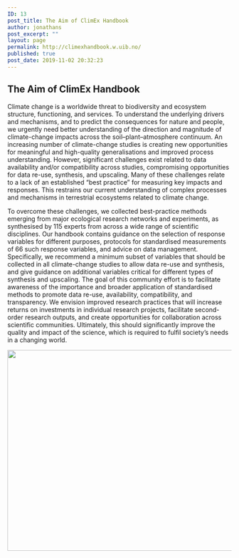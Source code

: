 ```yaml
---
ID: 13
post_title: The Aim of ClimEx Handbook
author: jonathans
post_excerpt: ""
layout: page
permalink: http://climexhandbook.w.uib.no/
published: true
post_date: 2019-11-02 20:32:23
---
```

<h2>The Aim of ClimEx Handbook</h2>
Climate change is a worldwide threat to biodiversity and ecosystem structure, functioning, and services. To understand the underlying drivers and mechanisms, and to predict the consequences for nature and people, we urgently need better understanding of the direction and magnitude of climate-change impacts across the soil–plant–atmosphere continuum. An increasing number of climate-change studies is creating new opportunities for meaningful and high-quality generalisations and improved process understanding. However, significant challenges exist related to data availability and/or compatibility across studies, compromising opportunities for data re-use, synthesis, and upscaling. Many of these challenges relate to a lack of an established “best practice” for measuring key impacts and responses. This restrains our current understanding of complex processes and mechanisms in terrestrial ecosystems related to climate change.

To overcome these challenges, we collected best-practice methods emerging from major ecological research networks and experiments, as synthesised by 115 experts from across a wide range of scientific disciplines. Our handbook contains guidance on the selection of response variables for different purposes, protocols for standardised measurements of 66 such response variables, and advice on data management. Specifically, we recommend a minimum subset of variables that should be collected in all climate-change studies to allow data re-use and synthesis, and give guidance on additional variables critical for different types of synthesis and upscaling. The goal of this community effort is to facilitate awareness of the importance and broader application of standardised methods to promote data re-use, availability, compatibility, and transparency. We envision improved research practices that will increase returns on investments in individual research projects, facilitate second-order research outputs, and create opportunities for collaboration across scientific communities. Ultimately, this should significantly improve the quality and impact of the science, which is required to fulfil society’s needs in a changing world.

<img class="wp-image-73 size-large alignnone" src="http://climexhandbook.w.uib.no/files/2019/11/Fig1-Version5-1024x584.jpg" alt="" width="790" height="451" />
